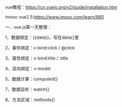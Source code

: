 vue教程：https://cn.vuejs.org/v2/guide/installation.htm

imooc vue2.5:https://www.imooc.com/learn/980

一、vue.js第一天整理：

1、数据绑定：{{data}}，写在data{}里

2、事件绑定：v-bind:click   /     @click

3、属性绑定：v-bind:title   /     :title

4、双向绑定：v-model

5、数据计算：computed{}

7、数据监听：watch{}

8、方法区域：methods{}
